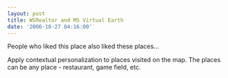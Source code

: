 ```yaml
---
layout: post
title: WSRealtor and MS Virtual Earth
date: '2006-10-27 04:16:00'
---
```


People who liked this place also liked these places...

Apply contextual personalization to places visited on the map. The places can be any place - restaurant, game field, etc.

